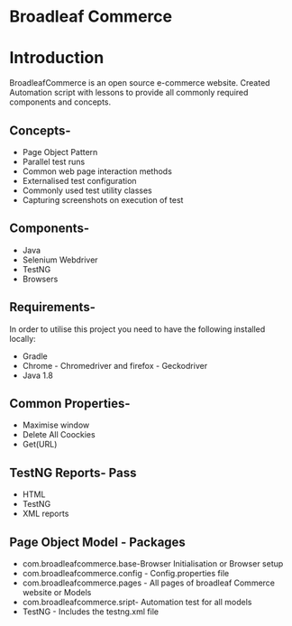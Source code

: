 # Broadleaf Commerce

# Introduction
BroadleafCommerce is an open source e-commerce website. 
Created Automation script with lessons to provide all commonly required components and concepts.

## Concepts-
* Page Object Pattern
* Parallel test runs
* Common web page interaction methods
* Externalised test configuration 
* Commonly used test utility classes
* Capturing screenshots on execution of test

## Components-
* Java
* Selenium Webdriver
* TestNG
* Browsers

## Requirements-
In order to utilise this project you need to have the following installed locally:
* Gradle
* Chrome - Chromedriver and firefox - Geckodriver
* Java 1.8

## Common Properties-
* Maximise window
* Delete All Coockies
* Get(URL)

## TestNG Reports- Pass
* HTML
* TestNG
* XML reports
 
## Page Object Model - Packages
* com.broadleafcommerce.base-Browser Initialisation or Browser setup
* com.broadleafcommerce.config - Config.properties file
* com.broadleafcommerce.pages - All pages of broadleaf Commerce website or Models
* com.broadleafcommerce.sript- Automation test for all models
* TestNG - Includes the testng.xml file
 
